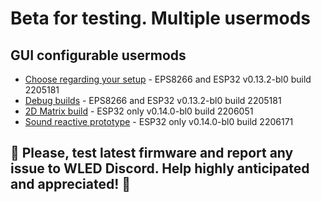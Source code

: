 # Beta for testing. Multiple usermods

## GUI configurable usermods

- [Choose regarding your setup](https://github.com/srg74/WLED-wemos-shield/tree/master/resources/experimental/Firmware) - EPS8266 and ESP32 v0.13.2-bl0 build 2205181
- [Debug builds](https://github.com/srg74/WLED-wemos-shield/tree/master/resources/experimental/Firmware/Debug_builds) - EPS8266 and ESP32 v0.13.2-bl0 build 2205181
- [2D Matrix build](https://github.com/srg74/WLED-wemos-shield/tree/master/resources/experimental/Firmware/2D) - ESP32 only v0.14.0-bl0 build 2206051
- [Sound reactive prototype](https://github.com/srg74/WLED-wemos-shield/tree/master/resources/experimental/Firmware/Sound_reactive) - ESP32 only v0.14.0-bl0 build 2206171

## 🔴 Please, test latest firmware and report any issue to WLED Discord. Help highly anticipated and appreciated! 🔴
